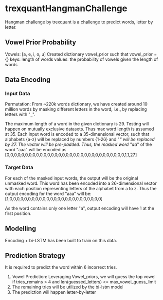# trexquantHangmanChallenge
Hangman challenge by trexquant is a challenge to predict words, letter by letter.

## Vowel Prior Probability
Vowels: [a, e, i, o, u]
Created dictionary vowel_prior such that
vowel_prior = {}
keys: length of words
values: the probability of vowels given the length of words

## Data Encoding
### Input Data
Permutation:
From ~220k words dictionary, we have created around 10 million words by masking different letters in the word, i.e., by replacing letters with "_".

The maximum length of a word in the given dictionary is 29. Testing will happen on mutually exclusive datasets. Thus max word length is assumed at 35.
Each input word is encoded to a 35-dimensional vector, such that alphabets {a-z} will be replaced by numbers {1-26} and "_" will be replaced by 27. The vector will be pre-padded.
Thus, the masked word "aa_" of the word "aaa" will be encoded as 
[0,0,0,0,0,0,0,0,0,0,0,0,0,0,0,0,0,0,0,0,0,0,0,0,0,0,0,0,0,0,0,0,1,1,27]

### Target Data
For each of the masked input words, the output will be the original unmasked word. This word has been encoded into a 26-dimensional vector with each position representing letters of the alphabet from a to z.
Thus the output encoding for the word "aaa" will be:
[1,0,0,0,0,0,0,0,0,0,0,0,0,0,0,0,0,0,0,0,0,0,0,0,0,0]

As the word contains only one letter "a", output encoding will have 1 at the first position.

## Modelling
Encoding + bi-LSTM has been built to train on this data.

## Prediction Strategy
It is required to predict the word within 6 incorrect tries.

1. Vowel Prediction:
   Leveraging Vowel_priors, we will guess the top vowel if
     tries_remains > 4 and len(guessed_letters) <= max_vowel_guess_limit
2. The remaining tries will be utilized by the bi-lstm model
3. The prediction will happen letter-by-letter
